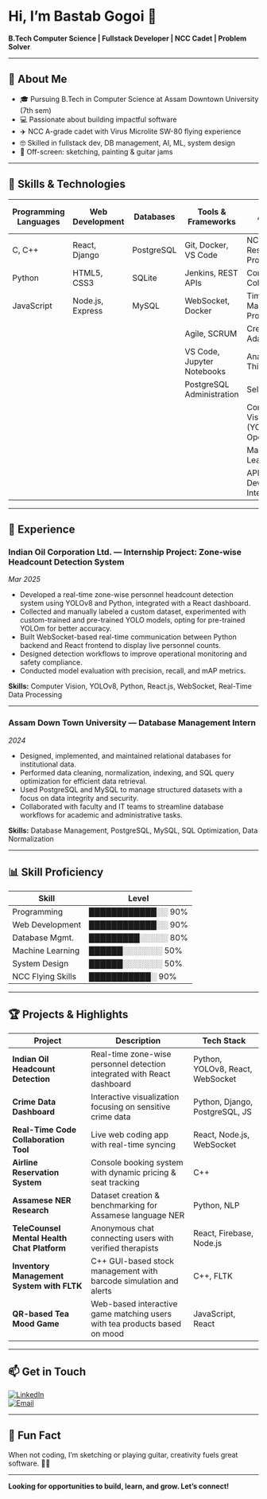 # Hi, I’m Bastab Gogoi 👋

**B.Tech Computer Science | Fullstack Developer | NCC Cadet | Problem Solver**

---

## 🚀 About Me

- 🎓 Pursuing B.Tech in Computer Science at Assam Downtown University (7th sem)  
- 💻 Passionate about building impactful software  
- ✈️ NCC A-grade cadet with Virus Microlite SW-80 flying experience  
- 🤓 Skilled in fullstack dev, DB management, AI, ML, system design  
- 🎨 Off-screen: sketching, painting & guitar jams

---

## 💼 Skills & Technologies

| Programming Languages          | Web Development          | Databases           | Tools & Frameworks          | Others / Additional Skills    |
|-------------------------------|--------------------------|---------------------|-----------------------------|------------------------------|
| C, C++                        | React, Django            | PostgreSQL          | Git, Docker, VS Code        | NCC Cadet, Research, Problem Solving |
| Python                       | HTML5, CSS3              | SQLite              | Jenkins, REST APIs          | Communication, Collaboration |
| JavaScript                   | Node.js, Express         | MySQL               | WebSocket, Docker           | Time Management, Problem Solving |
|                               |                          |                     | Agile, SCRUM                | Creativity, Adaptability      |
|                               |                          |                     | VS Code, Jupyter Notebooks  | Analytical Thinking           |
|                               |                          |                     | PostgreSQL Administration   | Self-Learning                 |
|                               |                          |                     |                             | Computer Vision (YOLOv8, OpenCV) |
|                               |                          |                     |                             | Machine Learning Basics       |
|                               |                          |                     |                             | API Development & Integration |

---

## 💼 Experience

### Indian Oil Corporation Ltd. — Internship Project: Zone-wise Headcount Detection System  
*Mar 2025*  
- Developed a real-time zone-wise personnel headcount detection system using YOLOv8 and Python, integrated with a React dashboard.  
- Collected and manually labeled a custom dataset, experimented with custom-trained and pre-trained YOLO models, opting for pre-trained YOLOm for better accuracy.  
- Built WebSocket-based real-time communication between Python backend and React frontend to display live personnel counts.  
- Designed detection workflows to improve operational monitoring and safety compliance.  
- Conducted model evaluation with precision, recall, and mAP metrics.

**Skills:** Computer Vision, YOLOv8, Python, React.js, WebSocket, Real-Time Data Processing

---

### Assam Down Town University — Database Management Intern  
*2024*  
- Designed, implemented, and maintained relational databases for institutional data.  
- Performed data cleaning, normalization, indexing, and SQL query optimization for efficient data retrieval.  
- Used PostgreSQL and MySQL to manage structured datasets with a focus on data integrity and security.  
- Collaborated with faculty and IT teams to streamline database workflows for academic and administrative tasks.

**Skills:** Database Management, PostgreSQL, MySQL, SQL Optimization, Data Normalization

---

## 📊 Skill Proficiency

| Skill             | Level                      |
|-------------------|----------------------------|
| Programming       | ████████████░░ 90%         |
| Web Development   | ████████████░░ 90%         |
| Database Mgmt.    | █████████░░░░░ 80%          |
| Machine Learning  | ██████░░░░░░░ 50%          |
| System Design     | ██████░░░░░░░ 50%          |
| NCC Flying Skills | ███████████░ 90%            |

---

## 🏆 Projects & Highlights

| Project                                  | Description                                                       | Tech Stack                         |
|-----------------------------------------|-------------------------------------------------------------------|----------------------------------|
| **Indian Oil Headcount Detection**       | Real-time zone-wise personnel detection integrated with React dashboard | Python, YOLOv8, React, WebSocket |
| **Crime Data Dashboard**                 | Interactive visualization focusing on sensitive crime data        | Python, Django, PostgreSQL, JS   |
| **Real-Time Code Collaboration Tool**   | Live web coding app with real-time syncing                         | React, Node.js, WebSocket        |
| **Airline Reservation System**           | Console booking system with dynamic pricing & seat tracking       | C++                             |
| **Assamese NER Research**                | Dataset creation & benchmarking for Assamese language NER         | Python, NLP                     |
| **TeleCounsel Mental Health Chat Platform** | Anonymous chat connecting users with verified therapists          | React, Firebase, Node.js         |
| **Inventory Management System with FLTK** | C++ GUI-based stock management with barcode simulation and alerts  | C++, FLTK                      |
| **QR-based Tea Mood Game**                | Web-based interactive game matching users with tea products based on mood | JavaScript, React               |

---

## 📫 Get in Touch

[![LinkedIn](https://img.shields.io/badge/-LinkedIn-0077B5?style=flat&logo=linkedin&logoColor=white)](https://www.linkedin.com/in/bastab-gogoi/)  
[![Email](https://img.shields.io/badge/-Email-D14836?style=flat&logo=gmail&logoColor=white)](mailto:bastabgogoi0000@gmail.com)  

---

## 🎵 Fun Fact

When not coding, I’m sketching or playing guitar, creativity fuels great software. 🎸🎨

---

**Looking for opportunities to build, learn, and grow. Let’s connect!**
